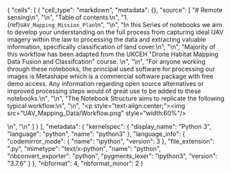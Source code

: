 {
 "cells": [
  {
   "cell_type": "markdown",
   "metadata": {},
   "source": [
    "# Remote sensing\n",
    "\n",
    "Table of contents:\n",
    "1. {ref}`UAV_Mapping_Mission_Plan`\n",
    "\n",
    "In this Series of notebooks we aim to develop your understanding on the full process from capturing ideal UAV imagery within the law to processing the data and extracting valuable information, specifically classification of land cover.\n",
    "\n",
    "Majority of this workflow has been adapted from the UKCEH \"Drone Habitat Mapping Data Fusion and Classifcation\" course. \n",
    "\n",
    "For anyone working through these notebooks, the principal used software for processing our images is Metashape which is a commercial software package with free demo access. Any information regarding open source alternatives or improved processing steps would of great use to be added to these notebooks.\n",
    "\n",
    "The Notebook Structure aims to replicate the following typical workflow:\n",
    "\n",
    "<p style=\"text-align:center;\"><img src=\"UAV_Mapping_Data/Workflow.png\" style=\"width:60%\"/></p>\n",
    "\n"
   ]
  }
 ],
 "metadata": {
  "kernelspec": {
   "display_name": "Python 3",
   "language": "python",
   "name": "python3"
  },
  "language_info": {
   "codemirror_mode": {
    "name": "ipython",
    "version": 3
   },
   "file_extension": ".py",
   "mimetype": "text/x-python",
   "name": "python",
   "nbconvert_exporter": "python",
   "pygments_lexer": "ipython3",
   "version": "3.7.6"
  }
 },
 "nbformat": 4,
 "nbformat_minor": 2
}
